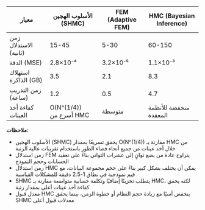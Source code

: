 | معيار | الأسلوب الهجين (SHMC) | FEM (Adaptive FEM) | HMC (Bayesian Inference) |
|-------|----------------------|-------------------|------------------------|
| زمن الاستدلال (ثانية) | 15-45 | 5-30 | 60-150 |
| الدقة (MSE) | 2.8×10⁻⁴ | 3.2×10⁻⁵ | 1.1×10⁻³ |
| استهلاك الذاكرة (GB) | 3.5 | 2.1 | 8.3 |
| زمن التدريب (ساعة) | 1.2 | 0.5 | 4.7 |
| كفاءة أخذ العينات | O(N^(1/4)) أسرع من HMC | متوسطة | منخفضة للأنظمة المعقدة |

**ملاحظات:**
- الأسلوب الهجين (SHMC) يحقق تسريعًا بمقدار O(N^(1/4)) مقارنة بـ HMC من خلال أخذ عينات من جميع أنحاء فضاء الطور باستخدام تقريبات عالية الرتبة
- زمن استدلال FEM يتراوح عادة من بضع ثوانٍ إلى عشرات الثواني بناءً على تعقيد الحسابات وحجم النموذج
- زمن استدلال HMC يمكن أن يختلف بشكل كبير بناءً على حجم مجموعة البيانات، مع قيم نموذجية في نطاق 1-2.5 دقيقة للمشكلات القياسية
- SHMC يتطلب تخزينًا إضافيًا وتكلفة حسابية متواضعة مقارنة بـ HMC، لكنه يحقق كفاءة أخذ عينات أعلى بمقدار رتبة
- معدل قبول HMC ينخفض أسيًا مع زيادة حجم النظام أو خطوة الزمن، بينما يحقق SHMC معدلات قبول أعلى
